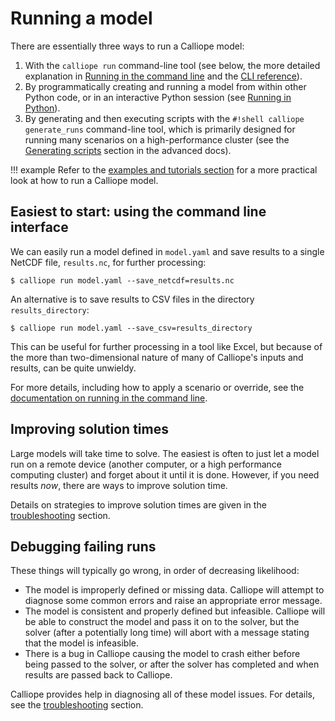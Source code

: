 # Running a model

There are essentially three ways to run a Calliope model:

1. With the `calliope run` command-line tool (see below, the more detailed explanation in [Running in the command line](../basic/running-cli.md) and the [CLI reference](reference/cli.md)).
2. By programmatically creating and running a model from within other Python code, or in an interactive Python session (see [Running in Python](../basic/running-python.md)).
3. By generating and then executing scripts with the `#!shell calliope generate_runs` command-line tool, which is primarily designed for running many scenarios on a high-performance cluster (see the [Generating scripts](../advanced/scripts.md) section in the advanced docs).

!!! example
    Refer to the [examples and tutorials section](examples/index.md) for a more practical look at how to run a Calliope model.

## Easiest to start: using the command line interface

We can easily run a model defined in `model.yaml` and save results to a single NetCDF file, `results.nc`, for further processing:

```shell
$ calliope run model.yaml --save_netcdf=results.nc
```

An alternative is to save results to CSV files in the directory `results_directory`:

```shell
$ calliope run model.yaml --save_csv=results_directory
```

This can be useful for further processing in a tool like Excel, but because of the more than two-dimensional nature of many of Calliope's inputs and results, can be quite unwieldy.

For more details, including how to apply a scenario or override, see the [documentation on running in the command line](../basic/running-cli.md).

## Improving solution times

Large models will take time to solve.
The easiest is often to just let a model run on a remote device (another computer, or a high performance computing cluster) and forget about it until it is done.
However, if you need results *now*, there are ways to improve solution time.

Details on strategies to improve solution times are given in the [troubleshooting](troubleshooting.md) section.

## Debugging failing runs

These things will typically go wrong, in order of decreasing likelihood:

* The model is improperly defined or missing data.
Calliope will attempt to diagnose some common errors and raise an appropriate error message.
* The model is consistent and properly defined but infeasible.
Calliope will be able to construct the model and pass it on to the solver, but the solver (after a potentially long time) will abort with a message stating that the model is infeasible.
* There is a bug in Calliope causing the model to crash either before being passed to the solver, or after the solver has completed and when results are passed back to Calliope.

Calliope provides help in diagnosing all of these model issues. For details, see the [troubleshooting](troubleshooting.md) section.
